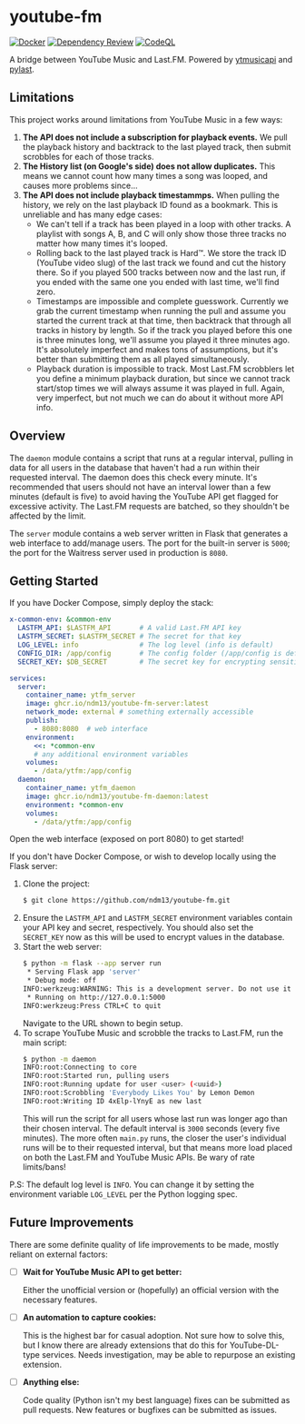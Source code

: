 # youtube-fm
[![Docker](https://github.com/ndm13/youtube-fm/actions/workflows/docker.yml/badge.svg)](https://github.com/ndm13/youtube-fm/actions/workflows/docker.yml)
[![Dependency Review](https://github.com/ndm13/youtube-fm/actions/workflows/dependency-review.yml/badge.svg)](https://github.com/ndm13/youtube-fm/actions/workflows/dependency-review.yml)
[![CodeQL](https://github.com/ndm13/youtube-fm/actions/workflows/codeql.yml/badge.svg)](https://github.com/ndm13/youtube-fm/actions/workflows/codeql.yml)

A bridge between YouTube Music and Last.FM.  Powered by
[ytmusicapi](https://github.com/sigma67/ytmusicapi) and
[pylast](https://github.com/pylast/pylast).

## Limitations
This project works around limitations from YouTube Music in a few ways:
1. **The API does not include a subscription for playback events.**  We pull the
   playback history and backtrack to the last played track, then submit scrobbles for
   each of those tracks.
2. **The History list (on Google's side) does not allow duplicates.**  This means we
   cannot count how many times a song was looped, and causes more problems since...
3. **The API does not include playback timestammps.**  When pulling the history, we
   rely on the last playback ID found as a bookmark.  This is unreliable and has many
   edge cases:
   - We can't tell if a track has been played in a loop with other tracks.  A playlist
     with songs A, B, and C will only show those three tracks no matter how many times
     it's looped.
   - Rolling back to the last played track is Hard™.  We store the track ID (YouTube
     video slug) of the last track we found and cut the history there.  So if you
     played 500 tracks between now and the last run, if you ended with the same one
     you ended with last time, we'll find zero.
   - Timestamps are impossible and complete guesswork.  Currently we grab the current
     timestamp when running the pull and assume you started the current track at that
     time, then backtrack that through all tracks in history by length.  So if the
     track you played before this one is three minutes long, we'll assume you played
     it three minutes ago.  It's absolutely imperfect and makes tons of assumptions,
     but it's better than submitting them as all played simultaneously.
   - Playback duration is impossible to track.  Most Last.FM scrobblers let you define
     a minimum playback duration, but since we cannot track start/stop times we will
     always assume it was played in full.  Again, very imperfect, but not much we can
     do about it without more API info.

## Overview
The `daemon` module contains a script that runs at a regular interval, pulling
in data for all users in the database that haven't had a run within their
requested interval.  The daemon does this check every minute.  It's recommended
that users should not have an interval lower than a few minutes (default is five)
to avoid having the YouTube API get flagged for excessive activity.  The Last.FM
requests are batched, so they shouldn't be affected by the limit.

The `server` module contains a web server written in Flask that generates a web
interface to add/manage users.  The port for the built-in server is `5000`; the
port for the Waitress server used in production is `8080`.

## Getting Started

If you have Docker Compose, simply deploy the stack:
```yml
x-common-env: &common-env
  LASTFM_API: $LASTFM_API       # A valid Last.FM API key
  LASTFM_SECRET: $LASTFM_SECRET # The secret for that key
  LOG_LEVEL: info               # The log level (info is default)
  CONFIG_DIR: /app/config       # The config folder (/app/config is default)
  SECRET_KEY: $DB_SECRET        # The secret key for encrypting sensitive database stuff

services:
  server:
    container_name: ytfm_server
    image: ghcr.io/ndm13/youtube-fm-server:latest
    network_mode: external # something externally accessible
    publish:
      - 8080:8080  # web interface
    environment:
      <<: *common-env
      # any additional environment variables
    volumes:
      - /data/ytfm:/app/config
  daemon:
    container_name: ytfm_daemon
    image: ghcr.io/ndm13/youtube-fm-daemon:latest
    environment: *common-env
    volumes:
      - /data/ytfm:/app/config
```
Open the web interface (exposed on port 8080) to get started!

If you don't have Docker Compose, or wish to develop locally using the Flask server:
1. Clone the project:
   ```bash
   $ git clone https://github.com/ndm13/youtube-fm.git
   ```
2. Ensure the `LASTFM_API` and `LASTFM_SECRET` environment variables contain your API key and secret, respectively.
   You should also set the `SECRET_KEY` now as this will be used to encrypt values in the database.
3. Start the web server:
   ```bash
   $ python -m flask --app server run
    * Serving Flask app 'server'
    * Debug mode: off
   INFO:werkzeug:WARNING: This is a development server. Do not use it in a production deployment. Use a production WSGI server instead.
    * Running on http://127.0.0.1:5000
   INFO:werkzeug:Press CTRL+C to quit
   ```
   Navigate to the URL shown to begin setup.
4. To scrape YouTube Music and scrobble the tracks to Last.FM, run the main script:
   ```bash
   $ python -m daemon
   INFO:root:Connecting to core
   INFO:root:Started run, pulling users
   INFO:root:Running update for user <user> (<uuid>)
   INFO:root:Scrobbling 'Everybody Likes You' by Lemon Demon
   INFO:root:Writing ID 4xElp-lYnyE as new last
   ```
   This will run the script for all users whose last run was longer ago than their chosen interval.  The default
   interval is `3000` seconds (every five minutes).  The more often `main.py` runs, the closer the user's individual
   runs will be to their requested interval, but that means more load placed on both the Last.FM and YouTube Music APIs.
   Be wary of rate limits/bans!

P.S: The default log level is `INFO`.  You can change it by setting the environment variable `LOG_LEVEL` per the Python
logging spec.

## Future Improvements
There are some definite quality of life improvements to be made, mostly reliant
on external factors:
- [ ] **Wait for YouTube Music API to get better:**

  Either the unofficial version or (hopefully) an official version with the necessary
  features.
- [ ] **An automation to capture cookies:**

  This is the highest bar for casual adoption. Not sure how to solve this, but I know
  there are already extensions that do this for YouTube-DL-type services.  Needs
  investigation, may be able to repurpose an existing extension.
- [ ] **Anything else:**
  
  Code quality (Python isn't my best language) fixes can be submitted as pull
  requests.  New features or bugfixes can be submitted as issues.
